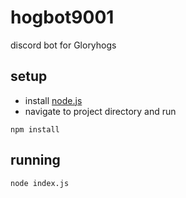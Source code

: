 # hogbot9001
discord bot for Gloryhogs

## setup
- install [node.js](https://nodejs.org/en/download/)
- navigate to project directory and run
```
npm install
```

## running
```
node index.js
```
